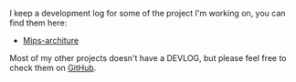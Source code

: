 I keep a development log for some of the project I'm working on, you can find them here:

+ [Mips-architure](https://github.com/betty2310/Mips-architure)

Most of my other projects doesn't have a DEVLOG, but please feel free to check them on [GitHub](https://github.com/betty2310?tab=repositories).